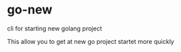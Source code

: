 # go-new
cli for starting new golang project

This allow you to get at new go project startet more quickly
